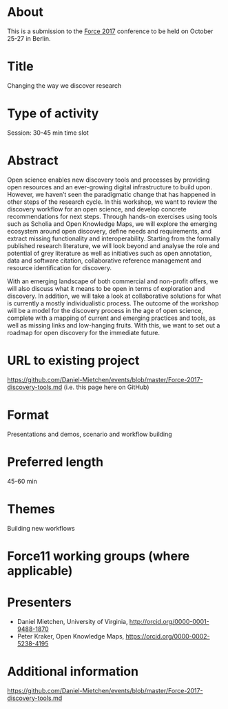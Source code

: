# About

This is a submission to the [Force 2017](https://www.force2017.org/) conference to be held on October 25-27 in Berlin.

# Title

Changing the way we discover research

# Type of activity

Session: 30-45 min time slot 

# Abstract

Open science enables new discovery tools and processes by providing open resources and an ever-growing digital infrastructure to build upon. However, we haven’t seen the paradigmatic change that has happened in other steps of the research cycle. In this workshop, we want to review the discovery workflow for an open science, and develop concrete recommendations for next steps. Through hands-on exercises using tools such as Scholia and Open Knowledge Maps, we will explore the emerging ecosystem around open discovery, define needs and requirements, and extract missing functionality and interoperability. Starting from the formally published research literature, we will look beyond and analyse the role and potential of grey literature as well as initiatives such as open annotation, data and software citation, collaborative reference management and resource identification for discovery.

With an emerging landscape of both commercial and non-profit offers, we will also discuss what it means to be open in terms of exploration and discovery. In addition, we will take a look at collaborative solutions for what is currently a mostly individualistic process. The outcome of the workshop will be a model for the discovery process in the age of open science, complete with a mapping of current and emerging practices and tools, as well as missing links and low-hanging fruits. With this, we want to set out a roadmap for open discovery for the immediate future.

# URL to existing project 

https://github.com/Daniel-Mietchen/events/blob/master/Force-2017-discovery-tools.md (i.e. this page here on GitHub)

# Format

Presentations and demos, scenario and workflow building

# Preferred length 

45-60 min

# Themes

Building new workflows

# Force11 working groups (where applicable)

# Presenters

* Daniel Mietchen, University of Virginia, http://orcid.org/0000-0001-9488-1870
* Peter Kraker, Open Knowledge Maps, https://orcid.org/0000-0002-5238-4195

# Additional information

https://github.com/Daniel-Mietchen/events/blob/master/Force-2017-discovery-tools.md

